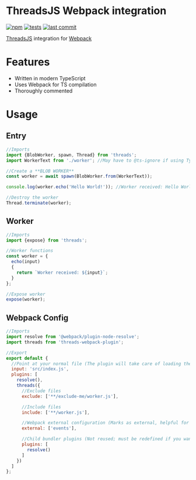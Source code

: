 # ThreadsJS Webpack integration
[![npm](https://img.shields.io/npm/v/threads-webpack-plugin)](https://npmjs.com/package/threads-webpack-plugin)
[![tests](https://img.shields.io/github/workflow/status/Cloud-CNC/threads-webpack-plugin/Tests?label=tests)](https://github.com/Cloud-CNC/threads-webpack-plugin/actions)
[![last commit](https://img.shields.io/github/last-commit/Cloud-CNC/threads-webpack-plugin)](https://github.com/Cloud-CNC/threads-webpack-plugin/commits/master)

[ThreadsJS](https://threads.js.org) integration for [Webpack](https://webpack.js.org)

# Features
* Written in modern TypeScript
* Uses Webpack for TS compilation
* Thoroughly commented

# Usage
## Entry
```Javascript
//Imports
import {BlobWorker, spawn, Thread} from 'threads';
import WorkerText from './worker'; //May have to @ts-ignore if using TypeScript

//Create a **BLOB WORKER**
const worker = await spawn(BlobWorker.from(WorkerText));

console.log(worker.echo('Hello World!')); //Worker received: Hello World!

//Destroy the worker
Thread.terminate(worker);
```

## Worker
```Javascript
//Imports
import {expose} from 'threads';

//Worker functions
const worker = {
  echo(input)
  {
    return `Worker received: ${input}`;
  }
};

//Expose worker
expose(worker);
```

## Webpack Config
```Javascript
//Imports
import resolve from '@webpack/plugin-node-resolve';
import threads from 'threads-webpack-plugin';

//Export
export default {
  //Point at your normal file (The plugin will take care of loading the worker)
  input: 'src/index.js',
  plugins: [
    resolve(),
    threads({
      //Exclude files
      exclude: ['**/exclude-me/worker.js'],

      //Include files
      include: ['**/worker.js'],

      //Webpack external configuration (Marks as external, helpful for Node runtimes)
      external: ['events'],

      //Child bundler plugins (Not reused; must be redefined if you want the same plugins)
      plugins: [
        resolve()
      ]
    })
  ]
};
```